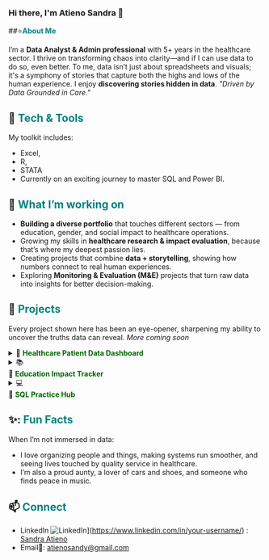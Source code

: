 ### Hi there, I'm **Atieno Sandra** 👋  

##⭐<span style="color:teal; font-weight:bold">About Me</span>

I’m a **Data Analyst & Admin professional** with 5+ years in the healthcare sector. I thrive on transforming chaos into clarity—and if I can use data to do so, even better. To me, data isn’t just about spreadsheets and visuals; it's a symphony of stories that capture both the highs and lows of the human experience. I enjoy **discovering stories hidden in data**. *"Driven by Data Grounded in Care."*

## 🧰 <span style="color:teal; font-weight:bold">Tech & Tools</span> 

My toolkit includes:
  - Excel,
  - R,
  - STATA
  - Currently on an exciting journey to master SQL and Power BI. 

## 🌱 <span style="color:teal; font-weight:bold">What I’m working on</span>

- **Building a diverse portfolio** that touches different sectors — from education, gender, and social impact to healthcare operations.  
- Growing my skills in **healthcare research & impact evaluation**, because that’s where my deepest passion lies.  
- Creating projects that combine **data + storytelling**, showing how numbers connect to real human experiences.  
- Exploring **Monitoring & Evaluation (M&E)** projects that turn raw data into insights for better decision-making.  

 

## 📌 <span style="color:teal; font-weight:bold">Projects</span>  
Every project shown here has been an eye-opener, sharpening my ability to uncover the truths data can reveal.
*More coming soon*


<details>
  <summary>🏥 <span style="color:darkgreen; font-weight:bold">Healthcare Patient Data Dashboard</span></summary>
  Simulated clinic dataset to track diagnoses, visit frequency, and payments.  
  **Tools**🔧: Excel, R  
  **Repo**➡️: *coming soon*  
</details>

<details>
  <summary>📚 <summary>🏥 <span style="color:darkgreen; font-weight:bold">Education Impact Tracker</span></summary> </summary>
  Measuring teacher performance improvements (before vs. after feedback).  
  **Tools**🔧: SQL, Excel  
  **Repo**➡️: *coming soon*  
</details>

<details>
  <summary>💻 <summary>🏥 <span style="color:darkgreen; font-weight:bold">SQL Practice Hub</span></summary></summary>
  A collection of SQL queries and exercises documenting my learning journey.  
  **Tools**🔧: SQL  
 **Repo**➡️: *coming soon*  
</details>


## ✨: <span style="color:teal; font-weight:bold">Fun Facts</span> 

When I’m not immersed in data:
- I love organizing people and things, making systems run smoother, and seeing lives touched by quality service in healthcare. 
- I’m also a proud aunty, a lover of cars and shoes, and someone who finds peace in music.

## 📫 <span style="color:teal; font-weight:bold">Connect</span> 

- LinkedIn ![LinkedIn](https://img.shields.io/badge/LinkedIn-Connect-blue?logo=linkedin)](https://www.linkedin.com/in/your-username/)
: [Sandra Atieno](https://www.linkedin.com/in/sandraatieno/)  
- Email📧: atienosandy@gmail.com


